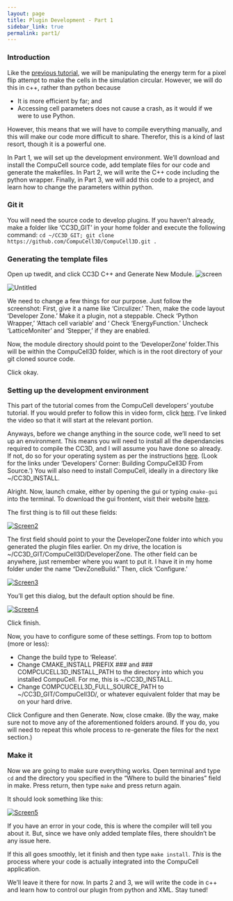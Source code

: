 ```yaml
---
layout: page
title: Plugin Development - Part 1
sidebar_link: true
permalink: part1/
---
```


### Introduction

Like the [previous tutorial](https://cc3dadvancedtuts.wordpress.com/2015/08/01/manipulating-the-energy-term-for-a-pixel-flip-attempt-in-python/), we will be manipulating the energy term for a pixel flip attempt to make the cells in the simulation circular. However, we will do this in c++, rather than python because

- It is more efficient by far; and
- Accessing cell parameters does not cause a crash, as it would if we were to use Python.

However, this means that we will have to compile everything manually, and this will make our code more difficult to share. Therefor, this is a kind of last resort, though it is a powerful one.

In Part 1, we will set up the development environment. We’ll download and install the CompuCell source code, add template files for our code and generate the makefiles. In Part 2, we will write the C++ code including the python wrapper. Finally, in Part 3, we will add this code to a project, and learn how to change the parameters within python.

### Git it
You will need the source code to develop plugins. If you haven’t already, make a folder like ‘CC3D_GIT’ in your home folder and execute the following command:
`cd ~/CC3D_GIT; git clone https://github.com/CompuCell3D/CompuCell3D.git .`

### Generating the template files
Open up twedit, and click CC3D C++ and Generate New Module. ![screen](https://cc3dadvancedtuts.files.wordpress.com/2015/08/screen.jpg)

![Untitled](https://cc3dadvancedtuts.files.wordpress.com/2015/09/untitled.png?w=300&h=257)

We need to change a few things for our purpose. Just follow the screenshot: First, give it a name like ‘Circulizer.’ Then, make the code layout ‘Developer Zone.’ Make it a plugin, not a steppable. Check ‘Python Wrapper,’ ‘Attach cell variable’ and ‘ Check ‘EnergyFunction.’ Uncheck ‘LatticeMoniter’ and ‘Stepper,’ if they are enabled.

Now, the module directory should point to the ‘DeveloperZone’ folder.This will be within the CompuCell3D folder, which is in the root directory of your git cloned source code.

Click okay.

### Setting up the development environment

This part of the tutorial comes from the CompuCell developers’ youtube tutorial. If you would prefer to follow this in video form, click [here](http://www.youtube.com/watch?v=0Y2d54S3dcw&t=5m30s). I’ve linked the video so that it will start at the relevant portion.

Anyways, before we change anything in the source code, we’ll need to set up an environment. This means you will need to install all the dependancies required to compile the CC3D, and I will assume you have done so already. If not, do so for your operating system as per the instructions [here](http://www.compucell3d.org/SrcBin). (Look for the links under ‘Developers’ Corner: Building CompuCell3D From Source.’) You will also need to install CompuCell, ideally in a directory like ~/CC3D_INSTALL.

Alright. Now, launch cmake, either by opening the gui or typing `cmake-gui` into the terminal. To download the gui frontent, visit their website [here](https://cmake.org/download/).

The first thing is to fill out these fields:

[![Screen2](https://cc3dadvancedtuts.files.wordpress.com/2015/08/screen21.png?w=736)](https://cc3dadvancedtuts.files.wordpress.com/2015/08/screen21.png)

The first field should point to your the DeveloperZone folder into which you generated the plugin files earlier. On my drive, the location is ~/CC3D_GIT/CompuCell3D/DeveloperZone. The other field can be anywhere, just remember where you want to put it. I have it in my home folder under the name “DevZoneBuild.” Then, click ‘Configure.’

[![Screen3](https://cc3dadvancedtuts.files.wordpress.com/2015/08/screen3.png?w=736)](https://cc3dadvancedtuts.files.wordpress.com/2015/08/screen3.png)

You’ll get this dialog, but the default option should be fine.

[![Screen4](https://cc3dadvancedtuts.files.wordpress.com/2015/08/screen4.png?w=300&h=232)](https://cc3dadvancedtuts.files.wordpress.com/2015/08/screen4.png)

Click finish.

Now, you have to configure some of these settings. From top to bottom (more or less):

- Change the build type to ‘Release’.
- Change CMAKE_INSTALL PREFIX ### and ### COMPCUCELL3D_INSTALL_PATH  to the directory into which you installed CompuCell. For me, this is ~/CC3D_INSTALL.
- Change COMPCUCELL3D_FULL_SOURCE_PATH to ~/CC3D_GIT/CompuCell3D/, or whatever equivalent folder that may be on your hard drive.

Click Configure and then Generate. Now, close cmake. (By the way, make sure not to move any of the aforementioned folders around. If you do, you will need to repeat this whole process to re-generate the files for the next section.)

### Make it
Now we are going to make sure everything works. Open terminal and type `cd` and the directory you specified in the “Where to build the binaries” field in make. Press return, then type `make` and press return again.

It should look something like this:

[![Screen5](https://cc3dadvancedtuts.files.wordpress.com/2015/09/screen5.png?w=300&h=152)](https://cc3dadvancedtuts.files.wordpress.com/2015/09/screen5.png)

If you have an error in your code, this is where the compiler will tell you about it. But, since we have only added template files, there shouldn’t be any issue here.

If this all goes smoothly, let it finish and then type `make install`. *This* is the process where your code is actually integrated into the CompuCell application.

We’ll leave it there for now. In parts 2 and 3, we will write the code in c++ and learn how to control our plugin from python and XML. Stay tuned!
